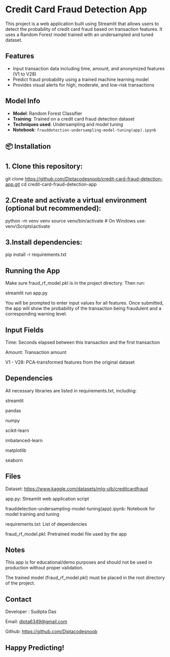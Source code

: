 #  Credit Card Fraud Detection App

This project is a web application built using Streamlit that allows users to detect the probability of credit card fraud based on transaction features. It uses a Random Forest model trained with an undersampled and tuned dataset.

## Features

- Input transaction data including time, amount, and anonymized features (V1 to V28)
- Predict fraud probability using a trained machine learning model
- Provides visual alerts for high, moderate, and low-risk transactions

## Model Info

- **Model**: Random Forest Classifier
- **Training**: Trained on a credit card fraud detection dataset
- **Techniques used**: Undersampling and model tuning
- **Notebook**: `frauddetection-undersampling-model-tuning(app).ipynb`

## 📦 Installation

## 1. Clone this repository:

   git clone https://github.com/Diptacodesnoob/credit-card-fraud-detection-app.git
   cd credit-card-fraud-detection-app
## 2.Create and activate a virtual environment (optional but recommended):

python -m venv venv
source venv/bin/activate   # On Windows use: venv\Scripts\activate


## 3.Install dependencies:
pip install -r requirements.txt

## Running the App
Make sure fraud_rf_model.pkl is in the project directory. Then run:

streamlit run app.py

You will be prompted to enter input values for all features. Once submitted, the app will show the probability of the transaction being fraudulent and a corresponding warning level.

## Input Fields
Time: Seconds elapsed between this transaction and the first transaction

Amount: Transaction amount

V1 - V28: PCA-transformed features from the original dataset

## Dependencies
All necessary libraries are listed in requirements.txt, including:

streamlit

pandas

numpy

scikit-learn

imbalanced-learn

matplotlib

seaborn

## Files

Dataset: https://www.kaggle.com/datasets/mlg-ulb/creditcardfraud

app.py: Streamlit web application script

frauddetection-undersampling-model-tuning(app).ipynb: Notebook for model training and tuning

requirements.txt: List of dependencies

fraud_rf_model.pkl:  Pretrained model file used by the app

## Notes
This app is for educational/demo purposes and should not be used in production without proper validation.

The trained model (fraud_rf_model.pkl) must be placed in the root directory of the project.

## Contact


Developer : Sudipta Das


Email: dipta6349@gmail.com


Github: https://github.com/Diptacodesnoob

## Happy Predicting!




